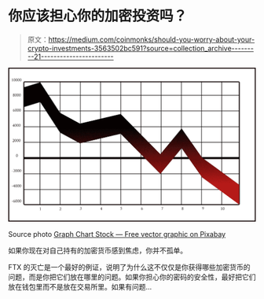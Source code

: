 # 你应该担心你的加密投资吗？

> 原文：<https://medium.com/coinmonks/should-you-worry-about-your-crypto-investments-3563502bc591?source=collection_archive---------21----------------------->

![](img/6c60d763ea378658437027b94f479611.png)

Source photo [Graph Chart Stock — Free vector graphic on Pixabay](https://pixabay.com/vectors/graph-chart-stock-down-crash-36929/)

如果你现在对自己持有的加密货币感到焦虑，你并不孤单。

FTX 的灭亡是一个最好的例证，说明了为什么这不仅仅是你获得哪些加密货币的问题，而是你把它们放在哪里的问题。如果你担心你的密码的安全性，最好把它们放在钱包里而不是放在交易所里。如果有问题…